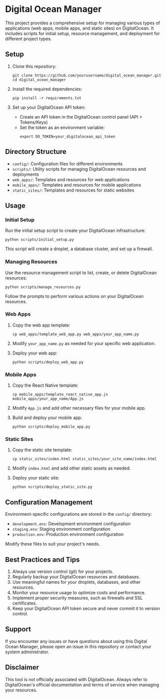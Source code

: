 # Digital Ocean Manager

This project provides a comprehensive setup for managing various types of applications (web apps, mobile apps, and static sites) on DigitalOcean. It includes scripts for initial setup, resource management, and deployment for different project types.

## Setup

1. Clone this repository:
   ```
   git clone https://github.com/yourusername/digital_ocean_manager.git
   cd digital_ocean_manager
   ```

2. Install the required dependencies:
   ```
   pip install -r requirements.txt
   ```

3. Set up your DigitalOcean API token:
   - Create an API token in the DigitalOcean control panel (API > Tokens/Keys)
   - Set the token as an environment variable:
     ```
     export DO_TOKEN=your_digitalocean_api_token
     ```

## Directory Structure

- `config/`: Configuration files for different environments
- `scripts/`: Utility scripts for managing DigitalOcean resources and deployments
- `web_apps/`: Templates and resources for web applications
- `mobile_apps/`: Templates and resources for mobile applications
- `static_sites/`: Templates and resources for static websites

## Usage

### Initial Setup

Run the initial setup script to create your DigitalOcean infrastructure:

```
python scripts/initial_setup.py
```

This script will create a droplet, a database cluster, and set up a firewall.

### Managing Resources

Use the resource management script to list, create, or delete DigitalOcean resources:

```
python scripts/manage_resources.py
```

Follow the prompts to perform various actions on your DigitalOcean resources.

### Web Apps

1. Copy the web app template:
   ```
   cp web_apps/template_web_app.py web_apps/your_app_name.py
   ```

2. Modify `your_app_name.py` as needed for your specific web application.

3. Deploy your web app:
   ```
   python scripts/deploy_web_app.py
   ```

### Mobile Apps

1. Copy the React Native template:
   ```
   cp mobile_apps/template_react_native_app.js mobile_apps/your_app_name/App.js
   ```

2. Modify `App.js` and add other necessary files for your mobile app.

3. Build and deploy your mobile app:
   ```
   python scripts/deploy_mobile_app.py
   ```

### Static Sites

1. Copy the static site template:
   ```
   cp static_sites/index.html static_sites/your_site_name/index.html
   ```

2. Modify `index.html` and add other static assets as needed.

3. Deploy your static site:
   ```
   python scripts/deploy_static_site.py
   ```

## Configuration Management

Environment-specific configurations are stored in the `config/` directory:

- `development.env`: Development environment configuration
- `staging.env`: Staging environment configuration
- `production.env`: Production environment configuration

Modify these files to suit your project's needs.

## Best Practices and Tips

1. Always use version control (git) for your projects.
2. Regularly backup your DigitalOcean resources and databases.
3. Use meaningful names for your droplets, databases, and other resources.
4. Monitor your resource usage to optimize costs and performance.
5. Implement proper security measures, such as firewalls and SSL certificates.
6. Keep your DigitalOcean API token secure and never commit it to version control.

## Support

If you encounter any issues or have questions about using this Digital Ocean Manager, please open an issue in this repository or contact your system administrator.

## Disclaimer

This tool is not officially associated with DigitalOcean. Always refer to DigitalOcean's official documentation and terms of service when managing your resources.